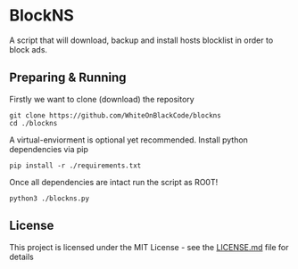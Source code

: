 # BlockNS

A script that will download, backup and install
hosts blocklist in order to block ads.

## Preparing & Running

Firstly we want to clone (download) the repository

```
git clone https://github.com/WhiteOnBlackCode/blockns
cd ./blockns
```

A virtual-enviorment is optional yet recommended.
Install python dependencies via pip

```
pip install -r ./requirements.txt
```

Once all dependencies are intact run the script as RO0T!

```
python3 ./blockns.py
```

## License

This project is licensed under the MIT License - see the [LICENSE.md](LICENSE.md) file for details
